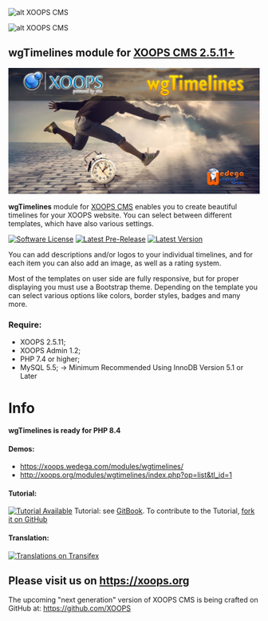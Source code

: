![alt XOOPS CMS](http://xoops.org/images/logoXoops4GithubRepository.png)

![alt XOOPS CMS](https://xoops.org/images/logoXoopsPhp8.png)

## wgTimelines module for  [XOOPS CMS 2.5.11+](https://xoops.org)

![module image](./assets/images/wgtimelines.jpg)

**wgTimelines** module for [XOOPS CMS](https://xoops.org) enables you to create beautiful timelines for your XOOPS website. You can select between different templates, which have also various settings.

[![Software License](https://img.shields.io/badge/license-GPL-brightgreen.svg?style=flat)](LICENSE)
[![Latest Pre-Release](https://img.shields.io/github/tag/ggoffy/wgtimelines.svg?style=flat)](https://github.com/ggoffy/wgtimelines/tags/)
[![Latest Version](https://img.shields.io/github/release/ggoffy/wgtimelines.svg?style=flat)](https://github.com/ggoffy/wgtimelines/releases/)

You can add descriptions and/or logos to your individual timelines, and for each item you can also add an image, as well as a rating system.
                                                                                                                       
Most of the templates on user side are fully responsive, but for proper displaying you must use a Bootstrap theme. Depending on the template you can select various options like colors, border styles, badges and many more.
                                                                                                                       
### Require:
- XOOPS 2.5.11;
- XOOPS Admin 1.2;
- PHP 7.4 or higher;
- MySQL 5.5; -> Minimum Recommended Using InnoDB Version 5.1 or Later

# Info

**wgTimelines is ready for PHP 8.4**

#### Demos: 
* https://xoops.wedega.com/modules/wgtimelines/
* http://xoops.org/modules/wgtimelines/index.php?op=list&tl_id=1

#### Tutorial:
[![Tutorial Available](https://xoops.org/images/tutorial-available-blue.svg)](https://app.gitbook.com/@xoops/s/wgtimelines-tutorial/) Tutorial: see [GitBook](https://app.gitbook.com/@xoops/s/wgtimelines-tutorial/).
To contribute to the Tutorial, [fork it on GitHub](https://github.com/XoopsDocs/wgtimelines-tutorial)

#### Translation:
[![Translations on Transifex](https://xoops.org/images/translations-transifex-blue.svg)](https://www.transifex.com/xoops)

## Please visit us on https://xoops.org

The upcoming "next generation" version of XOOPS CMS is being crafted on GitHub at: https://github.com/XOOPS
